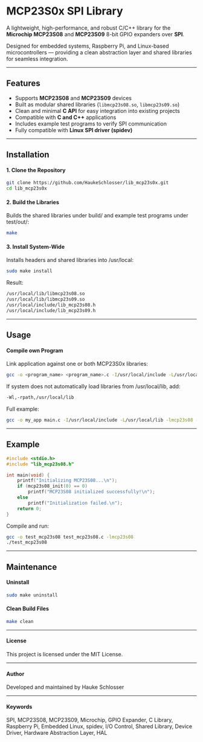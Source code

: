 # MCP23S0x SPI Library

A lightweight, high-performance, and robust C/C++ library for the **Microchip MCP23S08** and **MCP23S09** 8-bit GPIO expanders over **SPI**.

Designed for embedded systems, Raspberry Pi, and Linux-based microcontrollers — providing a clean abstraction layer and shared libraries for seamless integration.

---

## Features

- Supports **MCP23S08** and **MCP23S09** devices  
- Built as modular shared libraries (`libmcp23s08.so`, `libmcp23s09.so`)  
- Clean and minimal **C API** for easy integration into existing projects  
- Compatible with **C and C++** applications  
- Includes example test programs to verify SPI communication  
- Fully compatible with **Linux SPI driver (spidev)**

---

## Installation

#### 1. Clone the Repository

```bash
git clone https://github.com/HaukeSchlosser/lib_mcp23s0x.git
cd lib_mcp23s0x
```

#### 2. Build the Libraries
Builds the shared libraries under build/ and example test programs under test/out/:
```bash
make
```

#### 3. Install System-Wide
Installs headers and shared libraries into /usr/local:
```bash
sudo make install
```

Result:
```bash
/usr/local/lib/libmcp23s08.so
/usr/local/lib/libmcp23s09.so
/usr/local/include/lib_mcp23s08.h
/usr/local/include/lib_mcp23s09.h
```

---

## Usage

#### Compile own Program
Link application against one or both MCP23S0x libraries:
```bash
gcc -o <program_name> <program_name>.c -I/usr/local/include -L/usr/local/lib -lmcp23s08 -lmcp23s09
```

If system does not automatically load libraries from /usr/local/lib, add:
```bash
-Wl,-rpath,/usr/local/lib
```

Full example:
```bash
gcc -o my_app main.c -I/usr/local/include -L/usr/local/lib -lmcp23s08 -lmcp23s09 -Wl,-rpath,/usr/local/lib
```

----

## Example
```c
#include <stdio.h>
#include "lib_mcp23s08.h"

int main(void) {
    printf("Initializing MCP23S08...\n");
    if (mcp23s08_init(0) == 0)
        printf("MCP23S08 initialized successfully!\n");
    else
        printf("Initialization failed.\n");
    return 0;
}
```

Compile and run:
```bash
gcc -o test_mcp23s08 test_mcp23s08.c -lmcp23s08
./test_mcp23s08
```

---

## Maintenance

#### Uninstall
```bash
sudo make uninstall
```

#### Clean Build Files
```bash
make clean
```

---

#### License
This project is licensed under the MIT License.

---

#### Author
Developed and maintained by Hauke Schlosser

--- 

#### Keywords
SPI, MCP23S08, MCP23S09, Microchip, GPIO Expander, C Library, Raspberry Pi, Embedded Linux, spidev, I/O Control, Shared Library, Device Driver, Hardware Abstraction Layer, HAL